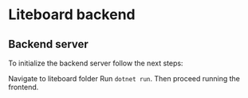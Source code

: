 # Liteboard backend

## Backend server
To initialize the backend server follow the next steps:

Navigate to liteboard folder
Run `dotnet run`.
Then proceed running the frontend.